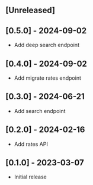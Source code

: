 ## [Unreleased]

## [0.5.0] - 2024-09-02

- Add deep search endpoint

## [0.4.0] - 2024-09-02

- Add migrate rates endpoint

## [0.3.0] - 2024-06-21

- Add search endpoint

## [0.2.0] - 2024-02-16

- Add rates API

## [0.1.0] - 2023-03-07

- Initial release

